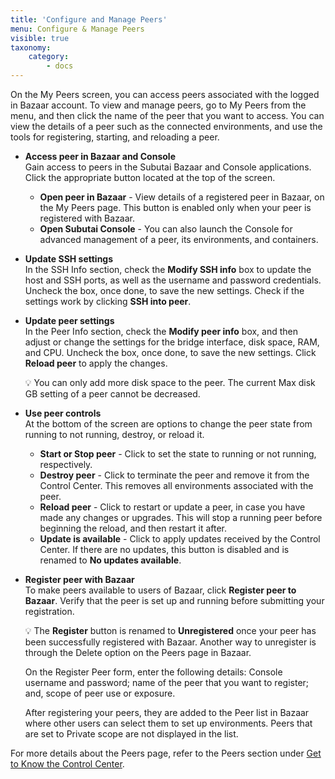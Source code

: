 ```yaml
---
title: 'Configure and Manage Peers'
menu: Configure & Manage Peers
visible: true
taxonomy:
    category:
        - docs
---
```



On the My Peers screen, you can access peers associated with the logged in Bazaar account. To view and manage peers, go to My Peers from the menu, and then click the name of the peer that you want to access. You can view the details of a peer such as the connected environments, and use the tools for registering, starting, and reloading a peer. 

* **Access peer in Bazaar and Console**   
Gain access to peers in the Subutai Bazaar and Console applications. Click the appropriate button located at the top of the screen.   
![]()
  * **Open peer in Bazaar** - View details of a registered peer in Bazaar, on the My Peers page. This button is enabled only when your peer is registered with Bazaar.
  * **Open Subutai Console** - You can also launch the Console for advanced management of a peer, its environments, and containers. 

* **Update SSH settings**   
In the SSH Info section, check the **Modify SSH info** box to update the host and SSH ports, as well as the username and password credentials. Uncheck the box, once done, to save the new settings. Check if the settings work by clicking **SSH into peer**.   
![]()

* **Update peer settings**   
  In the Peer Info section, check the **Modify peer info** box, and then adjust or change the settings for the bridge interface, disk space, RAM, and CPU. Uncheck the box, once done, to save the new settings.  Click **Reload peer** to apply the changes.   

  💡 You can only add more disk space to the peer. The current Max disk GB setting of a peer cannot be decreased.

* **Use peer controls**   
At the bottom of the screen are options to change the peer state from running to not running, destroy, or reload it.
  * **Start or Stop peer** - Click to set the state to running or not running, respectively.
  * **Destroy peer** - Click to terminate the peer and remove it from the Control Center. This removes all environments associated with the peer.
  * **Reload peer** - Click to restart or update a peer, in case you have made any changes or upgrades. This will stop a running peer before beginning the reload, and then restart it after.
  * **Update is available** - Click to apply updates received by the Control Center. If there are no updates, this button is disabled and is renamed to **No updates available**.

* **Register peer with Bazaar**   
  To make peers available to users of Bazaar, click **Register peer to Bazaar**. Verify that the peer is set up and running before submitting your registration.

  💡 The **Register** button is renamed to **Unregistered** once your peer has been successfully registered with Bazaar. Another way to unregister is through the Delete option on the Peers page in Bazaar. 

  On the Register Peer form, enter the following details: Console username and password; name of the peer that you want to register; and, scope of peer use or exposure.

  After registering your peers, they are added to the Peer list in Bazaar where other users can select them to set up environments. Peers that are set to Private scope are not displayed in the list.

For more details about the Peers page, refer to the Peers section under [Get to Know the Control Center](../../control-center/get-to-know).
